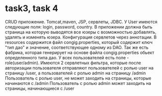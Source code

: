 # task3, task 4
CRUD приложение. Tomcat,maven, JSP, сервлеты, JDBC. У User имеются следующие поля: login, password, country. 
В приложении должна быть страница на которую выводятся все юзеры с возможностью добавлять, удалять и изменять юзера. 
Конфигурация сервлетов через аннотации.
В resources содержится файл congig.properties, который содержит ключ "тип дао" и значение, соответствующее одному из DAO. Так же есть фабрика, которая генерирует на основе файла congig.properties обьект определенного типа дао.
У всех пользователей есть поле - role(user/admin).
Имеются 2 сервлетных фильтра, которые после авторизации пользователя отправляют пользователей с ролью user на страницу /user,
 а пользователей с ролью admin на страницу /admin
Пользователь с ролью user, не может заходить на страницы, которые начинаются с /admin
Пользователь с ролью admin может заходить на страницы, начинающиеся с /user
